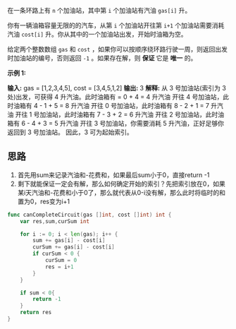 在一条环路上有 `n` 个加油站，其中第 `i` 个加油站有汽油 `gas[i]` 升。

你有一辆油箱容量无限的的汽车，从第 `i` 个加油站开往第 `i+1` 个加油站需要消耗汽油 `cost[i]` 升。你从其中的一个加油站出发，开始时油箱为空。

给定两个整数数组 `gas` 和 `cost` ，如果你可以按顺序绕环路行驶一周，则返回出发时加油站的编号，否则返回 `-1` 。如果存在解，则 **保证** 它是 **唯一** 的。

**示例 1:**

**输入:** gas = [1,2,3,4,5], cost = [3,4,5,1,2]
**输出:** 3
**解释:**
从 3 号加油站(索引为 3 处)出发，可获得 4 升汽油。此时油箱有 = 0 + 4 = 4 升汽油
开往 4 号加油站，此时油箱有 4 - 1 + 5 = 8 升汽油
开往 0 号加油站，此时油箱有 8 - 2 + 1 = 7 升汽油
开往 1 号加油站，此时油箱有 7 - 3 + 2 = 6 升汽油
开往 2 号加油站，此时油箱有 6 - 4 + 3 = 5 升汽油
开往 3 号加油站，你需要消耗 5 升汽油，正好足够你返回到 3 号加油站。
因此，3 可为起始索引。

## 思路

1. 首先用sum来记录汽油和-花费和，如果最后sum小于0，直接return -1
2. 剩下就能保证一定会有解，那么如何确定开始的索引？先把索引放在0，如果某i天汽油和-花费和小于0了，那么就代表从0-i没有解，那么此时将临时的和置为0，res变为i+1

```go
func canCompleteCircuit(gas []int, cost []int) int {
	var res,sum,curSum int

	for i := 0; i < len(gas); i++ {
		sum += gas[i] - cost[i]
		curSum += gas[i] - cost[i]
		if curSum < 0 {
			curSum = 0
			res = i+1
		}
	}

	if sum < 0{
		return -1
	}
	return res
}
```